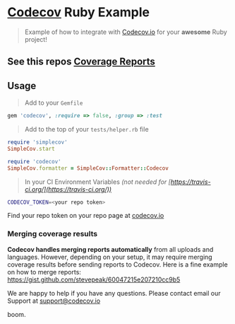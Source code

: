 [Codecov][1] Ruby Example
=========================

> Example of how to integrate with [Codecov.io][1] for your **awesome** Ruby project!

## See this repos [Coverage Reports][4]


## Usage

> Add to your `Gemfile`

```ruby
gem 'codecov', :require => false, :group => :test
```

> Add to the top of your `tests/helper.rb` file

```ruby
require 'simplecov'
SimpleCov.start

require 'codecov'
SimpleCov.formatter = SimpleCov::Formatter::Codecov
```

> In your CI Environment Variables *(not needed for [https://travis-ci.org/](https://travis-ci.org/))*

```sh
CODECOV_TOKEN=<your repo token>
```
Find your repo token on your repo page at [codecov.io][1]

### Merging coverage results
**Codecov handles merging reports automatically** from all uploads and languages.
However, depending on your setup, it may require merging coverage results before sending reports to Codecov. 
Here is a fine example on how to merge reports: https://gist.github.com/stevepeak/60047215e207210cc9b5

We are happy to help if you have any questions. Please contact email our Support at [support@codecov.io](mailto:support@codecov.io)

[1]: https://codecov.io/
[2]: https://twitter.com/codecov
[3]: mailto:hello@codecov.io
[4]: https://codecov.io/github/codecov/example-ruby

boom.
 
